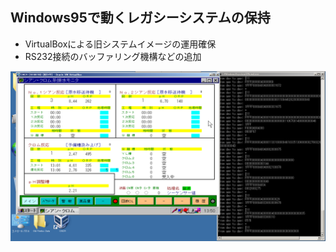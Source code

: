 ## Windows95で動くレガシーシステムの保持
* VirtualBoxによる旧システムイメージの運用確保
* RS232接続のバッファリング機構などの追加

![Images](./images/win95.png)

